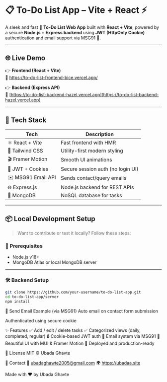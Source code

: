 # 📋 To-Do List App – Vite + React ⚡️

A sleek and fast 📝 **To-Do List Web App** built with **React + Vite**, powered by a secure **Node.js + Express backend** using **JWT (HttpOnly Cookie)** authentication and email support via MSG91 📧.

---

## 🌐 Live Demo

👉 **Frontend (React + Vite)**  
🔗 https://to-do-list-frontend-bice.vercel.app/

👉 **Backend (Express API)**  
🔗 [https://to-do-list-backend-hazel.vercel.app](https://to-do-list-backend-hazel.vercel.app)

---

## 🚀 Tech Stack

| Tech               | Description                          |
|--------------------|--------------------------------------|
| ⚛️ React + Vite     | Fast frontend with HMR               |
| 🎨 Tailwind CSS     | Utility-first modern styling         |
| 🎬 Framer Motion   | Smooth UI animations                |
| 🔐 JWT + Cookies    | Secure session auth (no login UI)   |
| ✉️ MSG91 Email API  | Sends contact/query emails           |
| 🌐 Express.js       | Node.js backend for REST APIs        |
| 🍃 MongoDB          | NoSQL database for tasks             |

---

## 📦 Local Development Setup

> Want to contribute or test it locally? Follow these steps:

### 🧰 Prerequisites

- Node.js v18+
- MongoDB Atlas or local MongoDB server

---

### 🛠️ Backend Setup


```bash
git clone https://github.com/your-username/to-do-list-app.git
cd to-do-list-app/server
npm install
```

📧 Send Email Example (via MSG91)
Auto email on contact form submission

Authenticated using secure cookie

✨ Features
✅ Add / edit / delete tasks
✅ Categorized views (daily, completed, regular)
🔒 Cookie-based JWT auth
📧 Email system via MSG91
💬 Beautiful UI with MUI & Framer Motion
🚀 Deployed and production-ready

📜 License
MIT © Ubada Ghavte

💬 Contact
📧 ubadaghawte2005@gmail.com
🌍 https://ubadaa.site

Made with ❤️ by Ubada Ghavte
